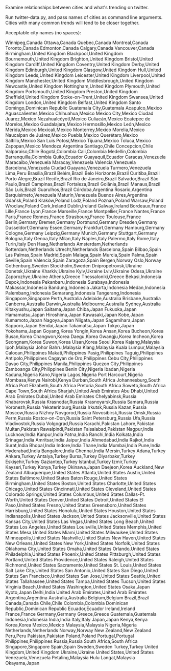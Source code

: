 Examine relationships between cities and what's trending on twitter. 

Run twitter-data.py, and pass names of cities as command line arguments. Cities with many common trends will tend to be closer together. 

Acceptable city names (no spaces): 

Winnipeg,Canada
Ottawa,Canada
Quebec,Canada
Montreal,Canada
Toronto,Canada
Edmonton,Canada
Calgary,Canada
Vancouver,Canada
Birmingham,United Kingdom
Blackpool,United Kingdom
Bournemouth,United Kingdom
Brighton,United Kingdom
Bristol,United Kingdom
Cardiff,United Kingdom
Coventry,United Kingdom
Derby,United Kingdom
Edinburgh,United Kingdom
Glasgow,United Kingdom
Hull,United Kingdom
Leeds,United Kingdom
Leicester,United Kingdom
Liverpool,United Kingdom
Manchester,United Kingdom
Middlesbrough,United Kingdom
Newcastle,United Kingdom
Nottingham,United Kingdom
Plymouth,United Kingdom
Portsmouth,United Kingdom
Preston,United Kingdom
Sheffield,United Kingdom
Stoke-on-Trent,United Kingdom
Swansea,United Kingdom
London,United Kingdom
Belfast,United Kingdom
Santo Domingo,Dominican Republic
Guatemala City,Guatemala
Acapulco,Mexico
Aguascalientes,Mexico
Chihuahua,Mexico
Mexico City,Mexico
Ciudad Juarez,Mexico
Nezahualcóyotl,Mexico
Culiacán,Mexico
Ecatepec de Morelos,Mexico
Guadalajara,Mexico
Hermosillo,Mexico
León,Mexico
Mérida,Mexico
Mexicali,Mexico
Monterrey,Mexico
Morelia,Mexico
Naucalpan de Juárez,Mexico
Puebla,Mexico
Querétaro,Mexico
Saltillo,Mexico
San Luis Potosí,Mexico
Tijuana,Mexico
Toluca,Mexico
Zapopan,Mexico
Mendoza,Argentina
Santiago,Chile
Concepcion,Chile
Valparaiso,Chile
Bogotá,Colombia
Cali,Colombia
Medellín,Colombia
Barranquilla,Colombia
Quito,Ecuador
Guayaquil,Ecuador
Caracas,Venezuela
Maracaibo,Venezuela
Maracay,Venezuela
Valencia,Venezuela
Barcelona,Venezuela
Ciudad Guayana,Venezuela
Turmero,Venezuela
Lima,Peru
Brasília,Brazil
Belém,Brazil
Belo Horizonte,Brazil
Curitiba,Brazil
Porto Alegre,Brazil
Recife,Brazil
Rio de Janeiro,Brazil
Salvador,Brazil
São Paulo,Brazil
Campinas,Brazil
Fortaleza,Brazil
Goiânia,Brazil
Manaus,Brazil
São Luís,Brazil
Guarulhos,Brazil
Córdoba,Argentina
Rosario,Argentina
Barquisimeto,Venezuela
Maturín,Venezuela
Buenos Aires,Argentina
Gdańsk,Poland
Kraków,Poland
Lodz,Poland
Poznań,Poland
Warsaw,Poland
Wroclaw,Poland
Cork,Ireland
Dublin,Ireland
Galway,Ireland
Bordeaux,France
Lille,France
Lyon,France
Marseille,France
Montpellier,France
Nantes,France
Paris,France
Rennes,France
Strasbourg,France
Toulouse,France
Berlin,Germany
Bremen,Germany
Dortmund,Germany
Dresden,Germany
Dusseldorf,Germany
Essen,Germany
Frankfurt,Germany
Hamburg,Germany
Cologne,Germany
Leipzig,Germany
Munich,Germany
Stuttgart,Germany
Bologna,Italy
Genoa,Italy
Milan,Italy
Naples,Italy
Palermo,Italy
Rome,Italy
Turin,Italy
Den Haag,Netherlands
Amsterdam,Netherlands
Rotterdam,Netherlands
Utrecht,Netherlands
Barcelona,Spain
Bilbao,Spain
Las Palmas,Spain
Madrid,Spain
Malaga,Spain
Murcia,Spain
Palma,Spain
Seville,Spain
Valencia,Spain
Zaragoza,Spain
Bergen,Norway
Oslo,Norway
Gothenburg,Sweden
Stockholm,Sweden
Dnipropetrovsk,Ukraine
Donetsk,Ukraine
Kharkiv,Ukraine
Kyiv,Ukraine
Lviv,Ukraine
Odesa,Ukraine
Zaporozhye,Ukraine
Athens,Greece
Thessaloniki,Greece
Bekasi,Indonesia
Depok,Indonesia
Pekanbaru,Indonesia
Surabaya,Indonesia
Makassar,Indonesia
Bandung,Indonesia
Jakarta,Indonesia
Medan,Indonesia
Palembang,Indonesia
Semarang,Indonesia
Tangerang,Indonesia
Singapore,Singapore
Perth,Australia
Adelaide,Australia
Brisbane,Australia
Canberra,Australia
Darwin,Australia
Melbourne,Australia
Sydney,Australia
Kitakyushu,Japan
Saitama,Japan
Chiba,Japan
Fukuoka,Japan
Hamamatsu,Japan
Hiroshima,Japan
Kawasaki,Japan
Kobe,Japan
Kumamoto,Japan
Nagoya,Japan
Niigata,Japan
Sagamihara,Japan
Sapporo,Japan
Sendai,Japan
Takamatsu,Japan
Tokyo,Japan
Yokohama,Japan
Goyang,Korea
Yongin,Korea
Ansan,Korea
Bucheon,Korea
Busan,Korea
Changwon,Korea
Daegu,Korea
Gwangju,Korea
Incheon,Korea
Seongnam,Korea
Suwon,Korea
Ulsan,Korea
Seoul,Korea
Kajang,Malaysia
Ipoh,Malaysia
Johor Bahru,Malaysia
Klang,Malaysia
Kuala Lumpur,Malaysia
Calocan,Philippines
Makati,Philippines
Pasig,Philippines
Taguig,Philippines
Antipolo,Philippines
Cagayan de Oro,Philippines
Cebu City,Philippines
Davao City,Philippines
Manila,Philippines
Quezon City,Philippines
Zamboanga City,Philippines
Benin City,Nigeria
Ibadan,Nigeria
Kaduna,Nigeria
Kano,Nigeria
Lagos,Nigeria
Port Harcourt,Nigeria
Mombasa,Kenya
Nairobi,Kenya
Durban,South Africa
Johannesburg,South Africa
Port Elizabeth,South Africa
Pretoria,South Africa
Soweto,South Africa
Cape Town,South Africa
Sharjah,United Arab Emirates
Abu Dhabi,United Arab Emirates
Dubai,United Arab Emirates
Chelyabinsk,Russia
Khabarovsk,Russia
Krasnodar,Russia
Krasnoyarsk,Russia
Samara,Russia
Voronezh,Russia
Yekaterinburg,Russia
Irkutsk,Russia
Kazan,Russia
Moscow,Russia
Nizhny Novgorod,Russia
Novosibirsk,Russia
Omsk,Russia
Perm,Russia
Rostov-on-Don,Russia
Saint Petersburg,Russia
Ufa,Russia
Vladivostok,Russia
Volgograd,Russia
Karachi,Pakistan
Lahore,Pakistan
Multan,Pakistan
Rawalpindi,Pakistan
Faisalabad,Pakistan
Nagpur,India
Lucknow,India
Kanpur,India
Patna,India
Ranchi,India
Kolkata,India
Srinagar,India
Amritsar,India
Jaipur,India
Ahmedabad,India
Rajkot,India
Surat,India
Bhopal,India
Indore,India
Thane,India
Mumbai,India
Pune,India
Hyderabad,India
Bangalore,India
Chennai,India
Mersin,Turkey
Adana,Turkey
Ankara,Turkey
Antalya,Turkey
Bursa,Turkey
Diyarbakır,Turkey
Eskişehir,Turkey
Gaziantep,Turkey
Istanbul,Turkey
Izmir,Turkey
Kayseri,Turkey
Konya,Turkey
Okinawa,Japan
Daejeon,Korea
Auckland,New Zealand
Albuquerque,United States
Atlanta,United States
Austin,United States
Baltimore,United States
Baton Rouge,United States
Birmingham,United States
Boston,United States
Charlotte,United States
Chicago,United States
Cincinnati,United States
Cleveland,United States
Colorado Springs,United States
Columbus,United States
Dallas-Ft. Worth,United States
Denver,United States
Detroit,United States
El Paso,United States
Fresno,United States
Greensboro,United States
Harrisburg,United States
Honolulu,United States
Houston,United States
Indianapolis,United States
Jackson,United States
Jacksonville,United States
Kansas City,United States
Las Vegas,United States
Long Beach,United States
Los Angeles,United States
Louisville,United States
Memphis,United States
Mesa,United States
Miami,United States
Milwaukee,United States
Minneapolis,United States
Nashville,United States
New Haven,United States
New Orleans,United States
New York,United States
Norfolk,United States
Oklahoma City,United States
Omaha,United States
Orlando,United States
Philadelphia,United States
Phoenix,United States
Pittsburgh,United States
Portland,United States
Providence,United States
Raleigh,United States
Richmond,United States
Sacramento,United States
St. Louis,United States
Salt Lake City,United States
San Antonio,United States
San Diego,United States
San Francisco,United States
San Jose,United States
Seattle,United States
Tallahassee,United States
Tampa,United States
Tucson,United States
Virginia Beach,United States
Washington,United States
Osaka,Japan
Kyoto,Japan
Delhi,India
United Arab Emirates,United Arab Emirates
Argentina,Argentina
Australia,Australia
Belgium,Belgium
Brazil,Brazil
Canada,Canada
Chile,Chile
Colombia,Colombia
Dominican Republic,Dominican Republic
Ecuador,Ecuador
Ireland,Ireland
France,France
Germany,Germany
Greece,Greece
Guatemala,Guatemala
Indonesia,Indonesia
India,India
Italy,Italy
Japan,Japan
Kenya,Kenya
Korea,Korea
Mexico,Mexico
Malaysia,Malaysia
Nigeria,Nigeria
Netherlands,Netherlands
Norway,Norway
New Zealand,New Zealand
Peru,Peru
Pakistan,Pakistan
Poland,Poland
Portugal,Portugal
Philippines,Philippines
Russia,Russia
South Africa,South Africa
Singapore,Singapore
Spain,Spain
Sweden,Sweden
Turkey,Turkey
United Kingdom,United Kingdom
Ukraine,Ukraine
United States,United States
Venezuela,Venezuela
Petaling,Malaysia
Hulu Langat,Malaysia
Okayama,Japan

